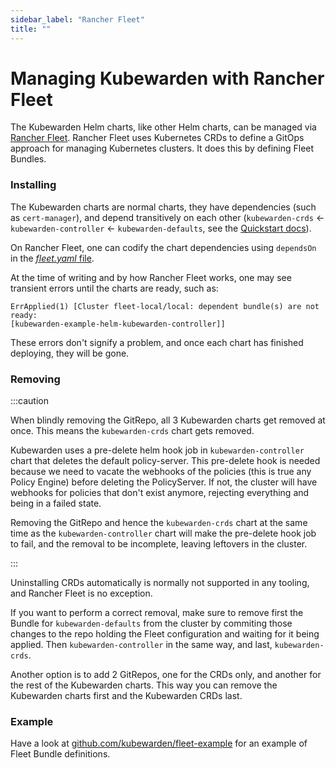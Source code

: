 ```yaml
---
sidebar_label: "Rancher Fleet"
title: ""
---
```


# Managing Kubewarden with Rancher Fleet

The Kubewarden Helm charts, like other Helm charts, can be managed via [Rancher
Fleet](https://fleet.rancher.io/). Rancher Fleet uses Kubernetes CRDs to define
a GitOps approach for managing Kubernetes clusters. It does this by defining
Fleet Bundles.

### Installing

The Kubewarden charts are normal charts, they have dependencies (such as
`cert-manager`), and depend transitively on each other (`kubewarden-crds` ←
`kubewarden-controller` ← `kubewarden-defaults`, see the [Quickstart
docs](https://docs.kubewarden.io/quick-start)).

On Rancher Fleet, one can codify the chart dependencies using
`dependsOn` in the [_fleet.yaml_ file](https://fleet.rancher.io/gitrepo-structure#fleetyaml).

At the time of writing and by how Rancher Fleet works, one may see transient
errors until the charts are ready, such as:
```
ErrApplied(1) [Cluster fleet-local/local: dependent bundle(s) are not ready:
[kubewarden-example-helm-kubewarden-controller]]
```
These errors don't signify a problem, and once each chart has finished
deploying, they will be gone.

### Removing

:::caution

When blindly removing the GitRepo, all 3 Kubewarden charts get removed at once.
This means the `kubewarden-crds` chart gets removed.

Kubewarden uses a pre-delete helm hook job in `kubewarden-controller` chart that
deletes the default policy-server. This pre-delete hook is needed because we
need to vacate the webhooks of the policies (this is true any Policy Engine)
before deleting the PolicyServer. If not, the cluster will have webhooks for
policies that don't exist anymore, rejecting everything and being in a
failed state.

Removing the GitRepo and hence the `kubewarden-crds` chart at the same time as
the `kubewarden-controller` chart will make the pre-delete hook job to fail, and
the removal to be incomplete, leaving leftovers in the cluster.

:::

Uninstalling CRDs automatically is normally not supported in any tooling, and
Rancher Fleet is no exception.

If you want to perform a correct removal, make sure to remove first the Bundle
for `kubewarden-defaults` from the cluster by commiting those changes to the
repo holding the Fleet configuration and waiting for it being applied. Then
`kubewarden-controller` in the same way, and last, `kubewarden-crds`.

Another option is to add 2 GitRepos, one for the CRDs only, and another for the
rest of the Kubewarden charts. This way you can remove the Kubewarden charts
first and the Kubewarden CRDs last.

### Example

Have a look at [github.com/kubewarden/fleet-example](https://github.com/kubewarden/fleet-example)
for an example of Fleet Bundle definitions.
